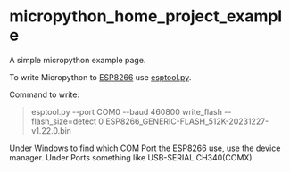 # micropython_home_project_example
A simple micropython example page.

To write Micropython to  [ESP8266](https://www.micropython.org/download/ESP8266_GENERIC/) use [esptool.py](https://docs.espressif.com/projects/esptool/en/latest/esp32/).

Command to write:

> esptool.py --port COM0 --baud 460800 write_flash --flash_size=detect 0 ESP8266_GENERIC-FLASH_512K-20231227-v1.22.0.bin

Under Windows to find which COM Port the ESP8266 use, use the device manager. 
Under Ports something like USB-SERIAL CH340(COMX)
